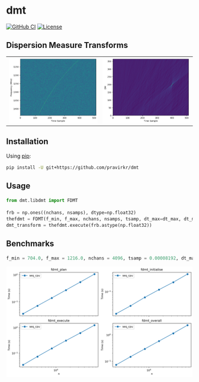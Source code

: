 # dmt

[![GitHub CI](https://github.com/pravirkr/dmt/actions/workflows/ci.yml/badge.svg)](https://github.com/pravirkr/dmt/actions/workflows/ci.yml)
[![License](https://img.shields.io/github/license/pravirkr/dmt)](https://github.com/pravirkr/dmt/blob/main/LICENSE)

## Dispersion Measure Transforms
|           |           |
| --------- | --------- |
| ![](docs/waterfall.png) | ![](docs/dmt.png) |


## Installation

Using [pip](https://pip.pypa.io):

```bash
pip install -U git+https://github.com/pravirkr/dmt
```

## Usage

```python
from dmt.libdmt import FDMT

frb = np.ones((nchans, nsamps), dtype=np.float32)
thefdmt = FDMT(f_min, f_max, nchans, nsamps, tsamp, dt_max=dt_max, dt_min=0, dt_step=1)
dmt_transform = thefdmt.execute(frb.astype(np.float32))
```

## Benchmarks

```python
f_min = 704.0, f_max = 1216.0, nchans = 4096, tsamp = 0.00008192, dt_max = 2048, nsamps = n;
```
![](bench/results/bench.png)


